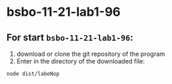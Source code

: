 # bsbo-11-21-lab1-96

## For start `bsbo-11-21-lab1-96`:
1. download or clone the git repository of the program
2. Enter in the directory of the downloaded file:

```
node dist/labeNop
```
